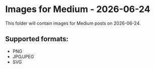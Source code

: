 # Images for Medium - 2026-06-24

This folder will contain images for Medium posts on 2026-06-24.

## Supported formats:
- PNG
- JPG/JPEG
- SVG
